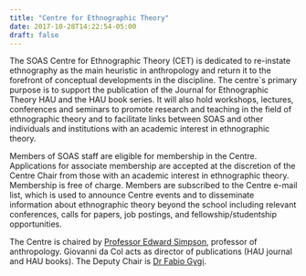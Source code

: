 ```yaml
---
title: "Centre for Ethnographic Theory"
date: 2017-10-28T14:22:54-05:00
draft: false
---
```


The SOAS Centre for Ethnographic Theory (CET) is dedicated to re-instate ethnography as the main heuristic in anthropology and return it to the forefront of conceptual developments in the discipline. The centre`s primary purpose is to support the publication of the Journal for Ethnographic Theory HAU and the HAU book series. It will also hold workshops, lectures, conferences and seminars to promote research and teaching in the field of ethnographic theory and to facilitate links between SOAS and other individuals and institutions with an academic interest in ethnographic theory.

Members of SOAS staff are eligible for membership in the Centre. Applications for associate membership are accepted at the discretion of the Centre Chair from those with an academic interest in ethnographic theory. Membership is free of charge. Members are subscribed to the Centre e-mail list, which is used to announce Centre events and to disseminate information about ethnographic theory beyond the school including relevant conferences, calls for papers, job postings, and fellowship/studentship opportunities.

The Centre is chaired by [Professor Edward Simpson](https://www.soas.ac.uk/staff/staff36082.php), professor of anthropology. Giovanni da Col acts as director of publications (HAU journal and HAU books). The Deputy Chair is [Dr Fabio Gygi](https://www.soas.ac.uk/staff/staff86375.php).

